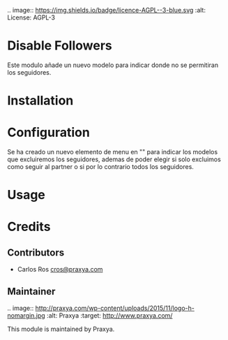 .. image:: https://img.shields.io/badge/licence-AGPL--3-blue.svg
    :alt: License: AGPL-3

Disable Followers
=================

Este modulo añade un nuevo modelo para indicar donde no se permitiran los seguidores.

Installation
============

Configuration
=============

Se ha creado un nuevo elemento de menu en "" para indicar los modelos que excluiremos los
seguidores, ademas de poder elegir si solo excluimos como seguir al partner o si por lo contrario todos los seguidores.

Usage
=======


Credits
=======

Contributors
------------

* Carlos Ros <cros@praxya.com>

Maintainer
----------

.. image:: http://praxya.com/wp-content/uploads/2015/11/logo-h-nomargin.jpg
   :alt: Praxya
   :target: http://www.praxya.com/

This module is maintained by Praxya.
